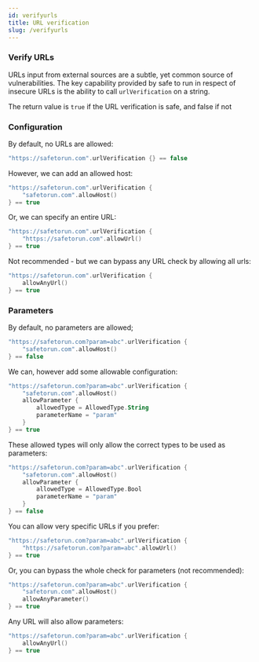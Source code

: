 ```yaml
---
id: verifyurls
title: URL verification
slug: /verifyurls
---
```


### Verify URLs

URLs input from external sources are a subtle, yet common source of vulnerabilities. 
The key capability provided by safe to run in respect of insecure URLs is the ability
to call `urlVerification` on a string. 

The return value is `true` if the URL verification is safe, and false if not

### Configuration 

By default, no URLs are allowed:

```kotlin
"https://safetorun.com".urlVerification {} == false 
```

However, we can add an allowed host:

```kotlin
"https://safetorun.com".urlVerification {
    "safetorun.com".allowHost()
} == true 
```

Or, we can specify an entire URL:

```kotlin
"https://safetorun.com".urlVerification {
    "https://safetorun.com".allowUrl()
} == true 
```

Not recommended - but we can bypass any URL check by allowing
all urls:

```kotlin
"https://safetorun.com".urlVerification {
    allowAnyUrl()
} == true 
```

### Parameters 

By default, no parameters are allowed;

```kotlin
"https://safetorun.com?param=abc".urlVerification {
    "safetorun.com".allowHost()
} == false
```

We can, however add some allowable configuration:

```kotlin
"https://safetorun.com?param=abc".urlVerification {
    "safetorun.com".allowHost()
    allowParameter {
        allowedType = AllowedType.String
        parameterName = "param"
    }
} == true 
```

These allowed types will only allow the correct types to be used as parameters:

```kotlin
"https://safetorun.com?param=abc".urlVerification {
    "safetorun.com".allowHost()
    allowParameter {
        allowedType = AllowedType.Bool
        parameterName = "param"
    }
} == false
```

You can allow very specific URLs if you prefer:

```kotlin
"https://safetorun.com?param=abc".urlVerification {
    "https://safetorun.com?param=abc".allowUrl()
} == true 
```

Or, you can bypass the whole check for parameters (not recommended):

```kotlin
"https://safetorun.com?param=abc".urlVerification {
    "safetorun.com".allowHost()
    allowAnyParameter()
} == true
```

Any URL will also allow parameters:

```kotlin
"https://safetorun.com?param=abc".urlVerification {
    allowAnyUrl()
} == true

